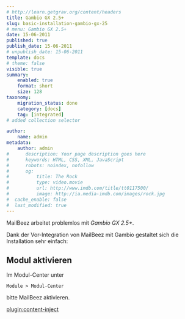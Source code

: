 ```yaml
---
# http://learn.getgrav.org/content/headers
title: Gambio GX 2.5+
slug: basic-installation-gambio-gx-25
# menu: Gambio GX 2.5+
date: 15-06-2011
published: true
publish_date: 15-06-2011
# unpublish_date: 15-06-2011
template: docs
# theme: false
visible: true
summary:
    enabled: true
    format: short
    size: 128
taxonomy:
    migration_status: done
    category: [docs]
    tag: [integrated]
# added collection selector

author:
    name: admin
metadata:
    author: admin
#      description: Your page description goes here
#      keywords: HTML, CSS, XML, JavaScript
#      robots: noindex, nofollow
#      og:
#          title: The Rock
#          type: video.movie
#          url: http://www.imdb.com/title/tt0117500/
#          image: http://ia.media-imdb.com/images/rock.jpg
#  cache_enable: false
#  last_modified: true
---
```



MailBeez arbeitet problemlos mit *Gambio GX 2.5+*.

Dank der Vor-Integration von MailBeez mit Gambio gestaltet sich die Installation sehr einfach:


## Modul aktivieren

Im Modul-Center unter

`Module > Modul-Center`

bitte MailBeez aktivieren.


[plugin:content-inject](/content_blocks/run_installer)